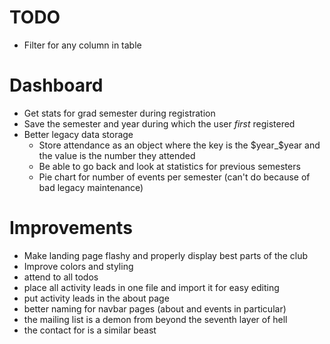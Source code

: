 # TODO

-   Filter for any column in table

# Dashboard

-   Get stats for grad semester during registration
-   Save the semester and year during which the user _first_ registered
-   Better legacy data storage
    -   Store attendance as an object where the key is the $year_$year and the value is the number they attended
    -   Be able to go back and look at statistics for previous semesters
    -   Pie chart for number of events per semester (can't do because of bad legacy maintenance)

# Improvements

-   Make landing page flashy and properly display best parts of the club
-   Improve colors and styling
-   attend to all todos
-   place all activity leads in one file and import it for easy editing
-   put activity leads in the about page
-   better naming for navbar pages (about and events in particular)
-   the mailing list is a demon from beyond the seventh layer of hell
-   the contact for is a similar beast
